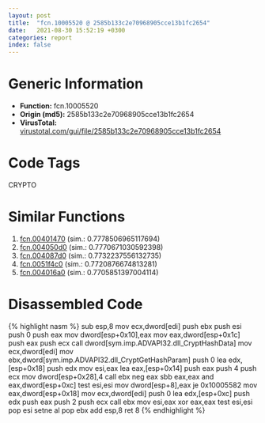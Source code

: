 ```yaml
---
layout: post
title:  "fcn.10005520 @ 2585b133c2e70968905cce13b1fc2654"
date:   2021-08-30 15:52:19 +0300
categories: report
index: false
---
```


# Generic Information
- **Function:** fcn.10005520
- **Origin (md5):** 2585b133c2e70968905cce13b1fc2654
- **VirusTotal:** [virustotal.com/gui/file/2585b133c2e70968905cce13b1fc2654][virustotal_ref]

# Code Tags
<span class="tag" id="CRYPTO">CRYPTO</span>


# Similar Functions

1. [fcn.00401470][similar_1_ref] (sim.: 0.7778506965117694)
2. [fcn.004050d0][similar_2_ref] (sim.: 0.7770671030592398)
3. [fcn.004087d0][similar_3_ref] (sim.: 0.7732237556132735)
4. [fcn.0051f4c0][similar_4_ref] (sim.: 0.7720876674813281)
5. [fcn.004016a0][similar_5_ref] (sim.: 0.7705851397004114)


# Disassembled Code

{% highlight nasm %}
sub esp,8
mov ecx,dword[edi]
push ebx
push esi
push 0
push eax
mov dword[esp+0x10],eax
mov eax,dword[esp+0x1c]
push eax
push ecx
call dword[sym.imp.ADVAPI32.dll_CryptHashData]
mov ecx,dword[edi]
mov ebx,dword[sym.imp.ADVAPI32.dll_CryptGetHashParam]
push 0
lea edx,[esp+0x18]
push edx
mov esi,eax
lea eax,[esp+0x14]
push eax
push 4
push ecx
mov dword[esp+0x28],4
call ebx
neg eax
sbb eax,eax
and eax,dword[esp+0xc]
test esi,esi
mov dword[esp+8],eax
je 0x10005582
mov eax,dword[esp+0x18]
mov ecx,dword[edi]
push 0
lea edx,[esp+0xc]
push edx
push eax
push 2
push ecx
call ebx
mov esi,eax
xor eax,eax
test esi,esi
pop esi
setne al
pop ebx
add esp,8
ret 8
{% endhighlight %}


[similar_1_ref]: /report/fcn.00401470@d4e56c7d970c209a3a2b3c4b4cc5e586
[similar_2_ref]: /report/fcn.004050d0@fac4f0be03ac37bd8be7ef737cdcee10
[similar_3_ref]: /report/fcn.004087d0@a1c6b07868a0eea8f4ee5a872aa71909
[similar_4_ref]: /report/fcn.0051f4c0@17d73cbafe6dd96dd6f2291fab06fbb5
[similar_5_ref]: /report/fcn.004016a0@7b00dd8f2abf54a73bfb09681334ff78
[virustotal_ref]: https://www.virustotal.com/gui/file/2585b133c2e70968905cce13b1fc2654